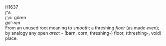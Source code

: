 <body>
  <p>H1637<br>  גּרן  <br> גּוֹרֶן  ‎  gôren  <br><i>go‘-ren </i><br>From an unused root meaning to <i>smooth</i>; a threshing <i>floor</i> (as made <i>even</i>); by analogy any open <i>area: - </i>(barn, corn, threshing-) floor, (threshing-, void) place.<br></p>
 </body>